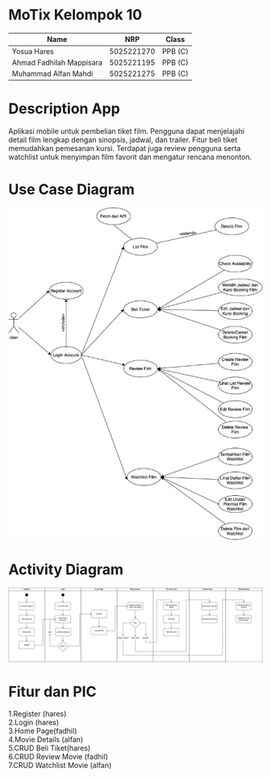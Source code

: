# MoTix Kelompok 10

| Name           | NRP        | Class     |
| ---            | ---        | ----------|
| Yosua Hares | 5025221270 | PPB (C) |
| Ahmad Fadhilah Mappisara | 5025221195 | PPB (C) |
| Muhammad Alfan Mahdi | 5025221275 | PPB (C) |


# Description App
Aplikasi mobile untuk pembelian tiket film. Pengguna dapat menjelajahi detail film lengkap dengan sinopsis,  jadwal, dan trailer. Fitur beli tiket memudahkan pemesanan kursi. Terdapat juga review pengguna serta   watchlist untuk menyimpan film favorit dan mengatur rencana menonton.

# Use Case Diagram

![Alt text](images/Kelompok10_UseCaseDiagram.drawio-2.png)

# Activity Diagram
![Alt text](images/fp_ppb.jpg)

# Fitur dan PIC
1.Register (hares)  
2.Login (hares)  
3.Home Page(fadhil)  
4.Movie Details (alfan)  
5.CRUD Beli Tiket(hares)  
6.CRUD Review Movie (fadhil)  
7.CRUD Watchlist Movie (alfan)  
